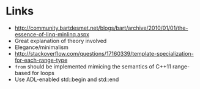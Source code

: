 # Links

- http://community.bartdesmet.net/blogs/bart/archive/2010/01/01/the-essence-of-linq-minlinq.aspx
 - Great explanation of theory involved
 - Elegance/minimalism
- http://stackoverflow.com/questions/17160339/template-specialization-for-each-range-type
 - `from` should be implemented mimicing the semantics of C++11 range-based for loops
 - Use ADL-enabled std::begin and std::end
